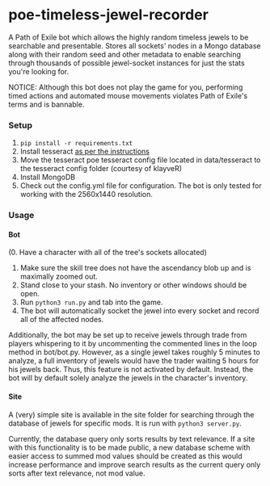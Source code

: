 # poe-timeless-jewel-recorder
A Path of Exile bot which allows the highly random timeless jewels to be searchable and presentable. Stores all sockets' nodes in a Mongo database along with their random seed and other metadata to enable searching through thousands of possible jewel-socket instances for just the stats you're looking for.

NOTICE: Although this bot does not play the game for you, performing timed actions and automated mouse movements violates Path of Exile's terms and is bannable.


### Setup
1. `pip install -r requirements.txt`
2. Install tesseract [as per the instructions](https://github.com/UB-Mannheim/tesseract/wiki)
3. Move the tesseract poe tesseract config file located in data/tesseract to the tesseract config folder (courtesy of klayveR)
4. Install MongoDB 
5. Check out the config.yml file for configuration. The bot is only tested for working with the 2560x1440 resolution.


### Usage
#### Bot
(0. Have a character with all of the tree's sockets allocated)
1. Make sure the skill tree does not have the ascendancy blob up and is maximally zoomed out.
2. Stand close to your stash. No inventory or other windows should be open.
3. Run `python3 run.py` and tab into the game.
4. The bot will automatically socket the jewel into every socket and record all of the affected nodes.

Additionally, the bot may be set up to receive jewels through trade from players whispering to it by uncommenting the commented lines in the loop method in bot/bot.py. However, as a single jewel takes roughly 5 minutes to analyze, a full inventory of jewels would have the trader waiting 5 hours for his jewels back. Thus, this feature is not activated by default. Instead, the bot will by default solely analyze the jewels in the character's inventory.

#### Site
A (very) simple site is available in the site folder for searching through the database of jewels for specific mods. It is run with `python3 server.py`. 

Currently, the database query only sorts results by text relevance. If a site with this functionality is to be made public, a new database scheme with easier access to summed mod values should be created as this would increase performance and improve search results as the current query only sorts after text relevance, not mod value. 
